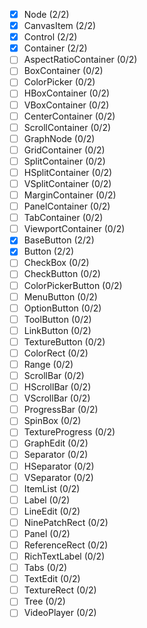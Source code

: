  - [x] Node (2/2)
 - [x] CanvasItem (2/2)
 - [x] Control (2/2)
 - [x] Container (2/2)
 - [ ] AspectRatioContainer (0/2)
 - [ ] BoxContainer (0/2)
 - [ ] ColorPicker (0/2)
 - [ ] HBoxContainer (0/2)
 - [ ] VBoxContainer (0/2)
 - [ ] CenterContainer (0/2)
 - [ ] ScrollContainer (0/2)
 - [ ] GraphNode (0/2)
 - [ ] GridContainer (0/2)
 - [ ] SplitContainer (0/2)
 - [ ] HSplitContainer (0/2)
 - [ ] VSplitContainer (0/2)
 - [ ] MarginContainer (0/2)
 - [ ] PanelContainer (0/2)
 - [ ] TabContainer  (0/2)
 - [ ] ViewportContainer (0/2)
 - [x] BaseButton (2/2)
 - [x] Button (2/2)
 - [ ] CheckBox (0/2)
 - [ ] CheckButton (0/2)
 - [ ] ColorPickerButton (0/2)
 - [ ] MenuButton (0/2)
 - [ ] OptionButton (0/2)
 - [ ] ToolButton (0/2)
 - [ ] LinkButton (0/2)
 - [ ] TextureButton (0/2)
 - [ ] ColorRect (0/2)
 - [ ] Range (0/2)
 - [ ] ScrollBar (0/2)
 - [ ] HScrollBar (0/2)
 - [ ] VScrollBar (0/2)
 - [ ] ProgressBar (0/2)
 - [ ] SpinBox (0/2)
 - [ ] TextureProgress (0/2)
 - [ ] GraphEdit (0/2)
 - [ ] Separator (0/2)
 - [ ] HSeparator (0/2)
 - [ ] VSeparator (0/2)
 - [ ] ItemList (0/2)
 - [ ] Label (0/2)
 - [ ] LineEdit (0/2)
 - [ ] NinePatchRect (0/2)
 - [ ] Panel (0/2)
 - [ ] ReferenceRect (0/2)
 - [ ] RichTextLabel (0/2)
 - [ ] Tabs (0/2)
 - [ ] TextEdit (0/2)
 - [ ] TextureRect (0/2)
 - [ ] Tree (0/2)
 - [ ] VideoPlayer (0/2)
